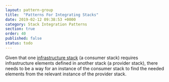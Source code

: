 ```yaml
---
layout: pattern-group
title:  "Patterns For Integrating Stacks"
date: 2019-02-12 09:38:53 +0000
category: Stack Integration Patterns
section: true
order: 40
published: false
status: todo
---
```


Given that one [infrastructure stack](/patterns/stack-concept/) (a consumer stack) requires infrastructure elements defined in another stack (a provider stack), there needs to be a way for an instance of the consumer stack to find the needed elements from the relevant instance of the provider stack.


